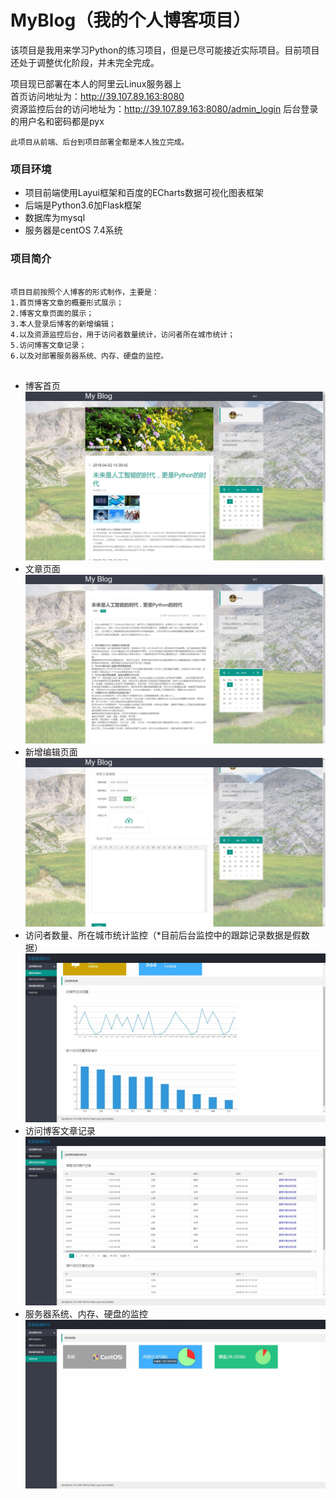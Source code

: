 # MyBlog（我的个人博客项目）
<html lang="en"><head>
    <meta charset="UTF-8">
<body marginheight="0"><p>该项目是我用来学习Python的练习项目，但是已尽可能接近实际项目。目前项目还处于调整优化阶段，并未完全完成。</p>
<p>项目现已部署在本人的阿里云Linux服务器上<br>
首页访问地址为：<a href="http://39.107.89.163:8080">http://39.107.89.163:8080</a> <br>
资源监控后台的访问地址为：<a href="http://39.107.89.163:8080/admin_login">http://39.107.89.163:8080/admin_login</a>
后台登录的用户名和密码都是pyx

</p>
<p><code>此项目从前端、后台到项目部署全都是本人独立完成。</code>

</p>
<h3>项目环境</h3>
<ul>
<li>项目前端使用Layui框架和百度的ECharts数据可视化图表框架</li>
<li>后端是Python3.6加Flask框架</li>
<li>数据库为mysql</li>
<li>服务器是centOS 7.4系统</li>
</ul>
<h3>项目简介</h3>
<pre>
<code>
项目目前按照个人博客的形式制作，主要是：
1.首页博客文章的概要形式展示；
2.博客文章页面的展示；
3.本人登录后博客的新增编辑；
4.以及资源监控后台，用于访问者数量统计，访问者所在城市统计；
5.访问博客文章记录；
6.以及对部署服务器系统、内存、硬盘的监控。
</code>
</pre>
<ul>
<li>博客首页
<img src="/static/images/mdImage/shouye.jpg" alt=""></li>
<li>文章页面
<img src="/static/images/mdImage/wenzhang.jpg" alt=""></li>
<li>新增编辑页面
<img src="/static/images/mdImage/bianji.jpg" alt=""></li>
<li>访问者数量、所在城市统计监控（*目前后台监控中的跟踪记录数据是假数据）
<img src="/static/images/mdImage/ziyuanjilu.jpg" alt=""></li>
<li>访问博客文章记录
<img src="/static/images/mdImage/liulangenzong.jpg" alt=""></li>
<li>服务器系统、内存、硬盘的监控</li>
<img src="/static/images/mdImage/xitong.jpg" alt=""></li>
</ul>
</body></html>
